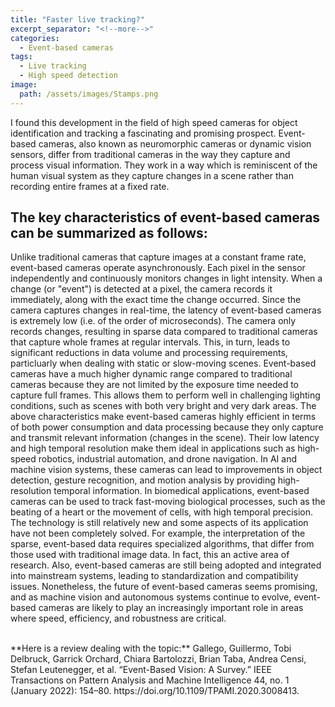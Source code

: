 ```yaml
---
title: "Faster live tracking?"
excerpt_separator: "<!--more-->"
categories:
  - Event-based cameras
tags:
  - Live tracking
  - High speed detection
image: 
  path: /assets/images/Stamps.png
---
```

I found this development in the field of high speed cameras for object identification and tracking a fascinating and promising prospect.
Event-based cameras, also known as neuromorphic cameras or dynamic vision sensors, differ from traditional cameras in the way they capture and process visual information. They work in a way which is reminiscent of the human visual system as they capture changes in a scene rather than recording entire frames at a fixed rate.
<!--more-->

## The key characteristics of event-based cameras can be summarized as follows:

Unlike traditional cameras that capture images at a constant frame rate, event-based cameras operate asynchronously. Each pixel in the sensor independently and continuously monitors changes in light intensity. When a change (or "event") is detected at a pixel, the camera records it immediately, along with the exact time the change occurred.
Since the camera captures changes in real-time, the latency of event-based cameras is extremely low (i.e. of the order of microseconds). The camera only records changes, resulting in sparse data compared to traditional cameras that capture whole frames at regular intervals. This, in turn, leads to significant reductions in data volume and processing requirements, particluarly when dealing with static or slow-moving scenes.
Event-based cameras have a much higher dynamic range compared to traditional cameras because they are not limited by the exposure time needed to capture full frames. This allows them to perform well in challenging lighting conditions, such as scenes with both very bright and very dark areas.
The above characteristics make event-based cameras highly efficient in terms of both power consumption and data processing because they only capture and transmit relevant information (changes in the scene).
Their low latency and high temporal resolution make them ideal in applications such as high-speed robotics, industrial automation, and drone navigation.
In AI and machine vision systems, these cameras can lead to improvements in object detection, gesture recognition, and motion analysis by providing high-resolution temporal information. In biomedical applications, event-based cameras can be used to track fast-moving biological processes, such as the beating of a heart or the movement of cells, with high temporal precision.
The technology is still relatively new and some aspects of its application have not been completely solved. For example, the interpretation of the sparse, event-based data requires specialized algorithms, that differ from those used with traditional image data. In fact, this an active area of research. Also, event-based cameras are still being adopted and integrated into mainstream systems, leading to standardization and compatibility issues.
Nonetheless, the future of event-based cameras seems promising, and as machine vision and autonomous systems continue to evolve, event-based cameras are likely to play an increasingly important role in areas where speed, efficiency, and robustness are critical.  

<br />
**Here is a review dealing with the topic:**  
Gallego, Guillermo, Tobi Delbruck, Garrick Orchard, Chiara Bartolozzi, Brian Taba, Andrea Censi, Stefan Leutenegger, et al. “Event-Based Vision: A Survey.” IEEE Transactions on Pattern Analysis and Machine Intelligence 44, no. 1 (January 2022): 154–80. https://doi.org/10.1109/TPAMI.2020.3008413.


